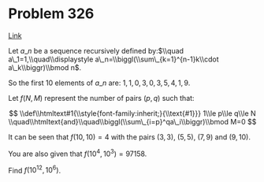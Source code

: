 # Problem 326

[Link](https://projecteuler.net/problem=326)

Let $a\_n$ be a sequence recursively defined by:$\\quad a\_1=1,\\quad\\displaystyle a\_n=\\biggl(\\sum\_{k=1}^{n-1}k\\cdot a\_k\\biggr)\\bmod n$. 

So the first $10$ elements of $a\_n$ are: $1,1,0,3,0,3,5,4,1,9$. 

Let $f(N, M)$ represent the number of pairs $(p, q)$ such that: 

$$ \\def\\htmltext#1{\\style{font-family:inherit;}{\\text{#1}}} 1\\le p\\le q\\le N \\quad\\htmltext{and}\\quad\\biggl(\\sum\_{i=p}^qa\_i\\biggr)\\bmod M=0 $$ 

It can be seen that $f(10,10)=4$ with the pairs $(3,3)$, $(5,5)$, $(7,9)$ and $(9,10)$. 

You are also given that $f(10^4,10^3)=97158$.

Find $f(10^{12},10^6)$.